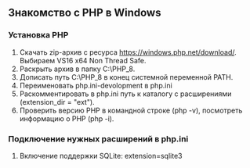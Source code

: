 ## Знакомство с PHP в Windows
### Установка PHP
1. Скачать zip-архив с ресурса https://windows.php.net/download/. Выбираем VS16 x64 Non Thread Safe.
2. Раскрыть архив в папку C:\PHP_8.
3. Дописать путь C:\PHP_8 в конец системной переменной PATH.
4. Переименовать php.ini-devolopment в php.ini
5. Раскомментировать в php.ini путь к каталогу с расширениями (extension_dir = "ext").
6. Проверить версию PHP в командной строке (php -v), посмотреть информацию о PHP (php -i).

### Подключение нужных расширений в php.ini
1. Включение поддержки SQLite: extension=sqlite3